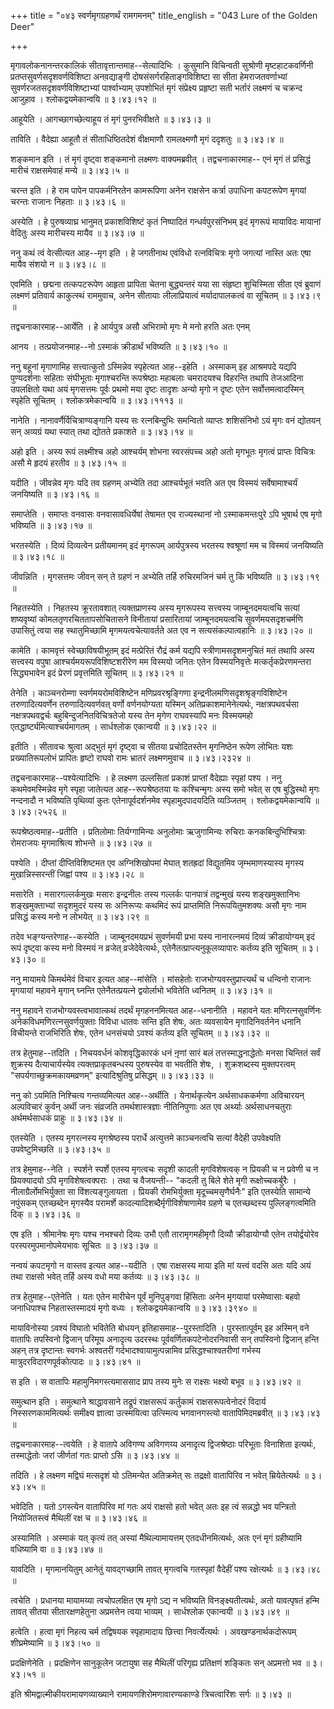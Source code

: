 +++
title = "०४३ स्वर्णमृगग्रहणर्थं रामगमनम्"
title_english = "043 Lure of the Golden Deer"

+++


मृगावलोकनानन्तरकालिकं सीतावृत्तान्तमाह--सेत्यादिभिः । कुसुमानि विचिन्वती
सुश्रोणी मृष्टहाटकवर्णिनी प्रतप्तसुवर्णसदृशवर्णविशिष्टा अनव़द्याङ्गी
दोषसंसर्गरहिताङ्गविशिष्टा सा सीता हेमराजतवर्णाभ्यां
सुवर्णरजतसदृशवर्णविशिष्टाभ्यां पार्श्वाभ्याम् उपशोभितं मृगं संप्रेक्ष्य
प्रहृष्टा सती भर्तारं लक्ष्मणं च चक्रन्द आजुहाव । श्लोकद्वयमेकान्वयि  ॥ 
३।४३।१२  ॥   

  

आहूयेति । आगच्छागच्छेत्याहूय तं मृगं पुनरभिवीक्षते  ॥  ३।४३।३  ॥   

  

ताविति । वैदेह्या आहूतौ तं सीताधिष्ठितदेशं वीक्षमाणौ रामलक्ष्मणौ मृगं
ददृशतुः  ॥  ३।४३।४  ॥   

  

शङ्कमान इति । तं मृगं दृष्ट्वा शङ्कमानो लक्ष्मणः वाक्यमब्रवीत् ।
तद्वचनाकारमाह-- एनं मृगं तं प्रसिद्धं मारीचं राक्षसमेवाहं मन्ये  ॥ 
३।४३।५  ॥   

  

चरन्त इति । हे राम पापेन पापकर्मनिरतेन कामरूपिणा अनेन राक्षसेन कर्त्रा
उपाधिना कपटरूपेण मृगयां चरन्तः राजानः निहताः  ॥  ३।४३।६  ॥   

  

अस्येति । हे पुरुषव्याघ्र भानुमत् प्रकाशविशिष्टं कृतं निष्पादितं
गन्धर्वपुरसंनिभम् इदं मृगरूपं मायाविदः मायानां वेदितुः अस्य मारीचस्य
मायैव  ॥  ३।४३।७  ॥   

  

ननु कथं त्वं वेत्सीत्यत आह--मृग इति । हे जगतीनाथ एवंविधो रत्नविचित्रः
मृगो जगत्यां नास्ति अतः एषा मायैव संशयो न  ॥  ३।४३।८  ॥   

  

एवमिति । छद्मना तत्कपटरूपेण आहृता प्रापिता चेतना बुद्ध्यन्तरं यया सा
संहृष्टा शुचिस्मिता सीता एवं ब्रुवाणं लक्ष्मणं प्रतिवार्य काकुत्स्थं
राममुवाच, अनेन सीतायाः लीलाप्रियात्वं मर्यादापालकत्वं वा सूचितम्  ॥ 
३।४३।९  ॥   

  

तद्वचनाकारमाह--आर्येति । हे आर्यपुत्र असौ अभिरामो मृगः मे मनो हरति अतः
एनम्  

आनय । तत्प्रयोजनमाह--नो ऽस्माकं क्रीडार्थं भविष्यति  ॥  ३।४३।१०  ॥   

  

ननु बहूनां मृगाणामिह सत्त्वात्कुतो ऽस्मिन्नेव स्पृहेत्यत आह--इहेति ।
अस्माकम् इह आश्रमपदे यद्यपि पुण्यदर्शनाः सहिताः संघीभूताः मृगाश्चरन्ति
रूपश्रेष्ठाः महाबलाः चमरादयश्च विहरन्ति तथापि तेजआदिना उपलक्षितो यथा अयं
मृगसत्तमः पूर्वः प्रथमो मया दृष्टः तादृशः अन्यो मृगो न दृष्टः एतेन
सर्वोत्तमत्वादस्मिन् स्पृहेति सूचितम् । श्लोकत्रमेकान्वयि  ॥  ३।४३।१११३
 ॥   

  

नानेति । नानावर्णैर्विचित्राण्यङ्गानि यस्य सः रत्नबिन्दुभिः समन्वितो
व्याप्तः शशिसंनिभो ऽयं मृगः वनं द्योतयन् सन् अव्यग्रं यथा स्यात् तथा
द्योतते प्रकाशते  ॥  ३।४३।१४  ॥   

  

अहो इति । अस्य रूपं लक्ष्मीश्च अहो आश्चर्यम् शोभना स्वरसंपच्च अहो अतो
मृगभूतः मृगत्वं प्राप्तः विचित्रः असौ मे हृदयं हरतीव  ॥  ३।४३।१५  ॥   

  

यदीति । जीवन्नेव मृगः यदि तव ग्रहणम् अभ्येति तदा आश्चर्यभूतं भवति अत एव
विस्मयं सर्वेषामाश्चर्यं जनयिष्यति  ॥  ३।४३।१६  ॥   

  

समाप्तेति । समाप्तः वनवासः वनवासावधिर्येषां तेषामत एव राज्यस्थानां नो
ऽस्माकमन्तःपुरे ऽपि भूषार्थ एष मृगो भविष्यति  ॥  ३।४३।१७  ॥   

  

भरतस्येति । दिव्यं दिव्यत्वेन प्रतीयमानम् इदं मृगरूपम् आर्यपुत्रस्य
भरतस्य श्वश्रूणां मम च विस्मयं जनयिष्यति  ॥  ३।४३।१८  ॥   

  

जीवन्निति । मृगसत्तमः जीवन् सन् ते ग्रहणं न अभ्येति तर्हि रुचिरमजिनं
चर्म तु किं भविष्यति  ॥  ३।४३।१९  ॥   

  

निहतस्येति । निहतस्य क्रूरतावशात् त्यक्तप्राणस्य अस्य मृगरूपस्य
सत्त्वस्य जाम्बूनदमयत्वचि सत्यां शष्यवृष्यां कोमलतृणरचिततापसोचितासने
विनीतायां प्रसारितायां जाम्बूनदमयत्वचि सुवर्णमयसदृशचर्मणि उपासितुं त्वया
सह स्थातुमिच्छामि मृगमयत्वचेत्यावर्तते अत एव न सत्यसंकल्पात्वहानिः  ॥ 
३।४३।२०  ॥   

  

कामेति । कामवृत्तं स्वेच्छाविषयीभूतम् इदं मत्प्रेरितं रौद्रं कर्म यद्यपि
स्त्रीणामसदृशमनुचितं मतं तथापि अस्य सत्त्वस्य वपुषा
आश्चर्यमयरूपविशिष्टशरीरेण मम विस्मयो जनितः एतेन विस्मयनिवृत्तेः
मत्कर्तृकप्रेरणमन्तरा सिद्ध्यभावेन इदं प्रेरणं प्रवृत्तमिति सूचितम्  ॥ 
३।४३।२१  ॥   

  

तेनेति । काञ्चनरोम्णा स्वर्णमयरोमविशिष्टेन मणिप्रवरश्रृङ्गिणा
इन्द्रनीलमणिसदृशश्रृङ्गविशिष्टेन तरुणादित्यवर्णेन तरुणादित्यवर्णवत्
वर्णो वर्णनयोग्यता यस्मिन् अतिप्रकाशमानेनेत्यर्थः, नक्षत्रपथवर्चसा
नक्षत्रपथवद्वर्चः बहुबिन्दुजनितविचित्रतेजो यस्य तेन मृगेण राघवस्यापि मनः
विस्मयमहो एतद्धार्ष्ट्यमित्याश्चर्यमागतम् । सार्धश्लोक एकान्वयी  ॥ 
३।४३।२२  ॥   

  

इतीति । सीतावचः श्रुत्वा अद्भुतं मृगं दृष्ट्वा च सीतया प्रचोदितस्तेन
मृगनिष्ठेन रूपेण लोभितः यशः प्रख्यातिरूपलोभं प्रापितः हृष्टो राघवो रामः
भ्रातरं लक्ष्मणमुवाच  ॥  ३।४३।२३२४  ॥   

  

तद्वचनाकारमाह--पश्येत्यादिभिः । हे लक्ष्मण उल्लसितां प्रकाशं प्राप्तां
वैदेह्याः स्पृहां पश्य । ननु कथमेवमस्मिन्नेव मृगे स्पृहा जातेत्यत
आह--रूपश्रेष्ठतया यः कश्चिन्मृगः अस्य समो भवेत् स एष बुद्धिस्थो मृगः
नन्दनादौ न भविष्यति पृथिव्यां कुतः एतेनापूर्वदर्शनमेव स्पृहामुदपादयदिति
व्यञ्जितम् । श्लोकद्वयमेकान्वयि  ॥  ३।४३।२५२६  ॥   

  

रूपश्रेष्ठत्वमाह--प्रतीति । प्रतिलोमाः तिर्यग्गामिन्यः अनुलोमाः
ऋजुगामिन्यः रुचिराः कनकबिन्दुभिश्चित्राः रोमराजयः मृगमाश्रित्य शोभन्ते
 ॥  ३।४३।२७  ॥   

  

पश्येति । दीप्तां दीप्तिविशिष्टमत एव अग्निशिखोपमां मेघात् शतह्रदां
विद्युतमिव जृम्भमाणस्यास्य मृगस्य मुखान्निस्सरन्तीं जिह्वां पश्य  ॥ 
३।४३।२८  ॥   

  

मसारेति । मसारगल्लर्कमुखः मसारः इन्द्रनीलः तस्य गल्लर्कः पानपात्रं
तद्वन्मुखं यस्य शङ्खमुक्तानिभः शङ्खमुक्ताभ्यां सदृशमुदरं यस्य सः
अनिरूप्यः कथमिदं रूपं प्राप्तमिति निरूपयितुमशक्यः असौ मृगः नाम प्रसिद्धं
कस्य मनो न लोभयेत्  ॥  ३।४३।२९  ॥   

  

तदेव भङ्ग्यन्तरेणाह--कस्येति । जाम्बूनदमयप्रभं सुवर्णमयी प्रभा यस्य
नानारत्नमयं दिव्यं क्रीडायोग्यम् इदं रूपं दृष्ट्वा कस्य मनो विस्मयं न
व्रजेत् व्रजेदेवेत्यर्थः, एतेनैतत्प्राप्त्यनुकूलव्यापारः कर्तव्य इति
सूचितम्  ॥  ३।४३।३०  ॥   

  

ननु मायामये किमर्थमेवं विचार इत्यत आह--मांसेति । मांसहेतोः
राजभोग्यवस्तुप्राप्त्यर्थं च धन्विनो राजानः मृगयायां महावने मृगान्
घ्नन्ति एतेनैतत्प्रयत्ने द्वयोर्लाभो भवितेति ध्वनितम्  ॥  ३।४३।३१  ॥   

  

ननु महावने राजभोग्यवस्त्वभावात्कथं तदर्थं मृगहननमित्यत आह--धनानीति ।
महावने यतः मणिरत्नसुवर्णिनः अनेकविधमणिरत्नसुवर्णयुक्ताः विविधा धातवः
सन्ति इति शेषः, अतः व्यवसायेन मृगादिनिवर्तनेन धनानि विचीयन्ते राजभिरिति
शेषः, एतेन धनसंचयो ऽवश्यं कर्तव्य इति सूचितम्  ॥  ३।४३।३२  ॥   

  

तत्र हेतुमाह--तदिति । निचयवर्धनं कोशवृद्धिकारकं धनं नृ़णां सारं बलं
तत्तस्माद्धनाद्धेतोः मनसा चिन्तितं सर्वं शुक्रस्य दैत्याचार्यस्येव
त्यक्तप्राकृतबन्धस्य पुरुषस्येव वा भवतीति शेषः, । शुक्रशब्दस्य
मुक्तपरत्वम् "सपर्यगाच्छुक्रमकायमव्रणम्" इत्यादिश्रुतिषु प्रसिद्धम्  ॥ 
३।४३।३३  ॥   

  

ननु को ऽयमिति निश्चित्य गन्तव्यमित्यत आह--अर्थीति । येनार्थकृत्येन
अर्थसाधककर्मणा अविचारयन् अल्पविचारं कुर्वन् अर्थी जनः संव्रजति
तमर्थशास्त्रज्ञाः नीतिनिपुणाः अत एव अर्थ्याः अर्थसाधनचतुराः
अर्थमर्थसाधकं प्राहुः  ॥  ३।४३।३४  ॥   

  

एतस्येति । एतस्य मृगरत्नस्य मृगश्रेष्ठस्य परार्धे अत्युत्तमे काञ्चनत्वचि
सत्यां वैदेही उपवेक्ष्यति उपवेष्टुमिच्छति  ॥  ३।४३।३५  ॥   

  

तत्र हेमुमाह--नेति । स्पर्शने स्पर्शे एतस्य मृगत्वचः सदृशी कादली
मृगविशेषत्वक् न प्रियकी च न प्रवेणी च न प्रियक्यादयो ऽपि
मृगविशेषत्वक्पराः । तथा च वैजयन्ती-- "कदली तु बिले शेते मृगी
रूक्षोच्चकर्बुरैः । नीलाग्रैर्लोमभिर्युक्ता सा विंशत्यङ्गुलायता ।
प्रियकी रोमभिर्युक्ता मृदूच्चमसृणैर्घनैः" इति एतस्येति सामान्ये नपुंसकम्
एतच्छब्देन मृगस्यैव परामर्शे कादल्यादिशब्दैर्मृगीविशेषाणामेव ग्रहणे च
एतच्छब्दस्य पुल्लिङ्गत्वमिति दिक्  ॥  ३।४३।३६  ॥   

  

एष इति । श्रीमानेषः मृगः यश्च नभश्चरो दिव्यः उभौ एतौ तारामृगमहीमृगौ
दिव्यौ क्रीडायोग्यौ एतेन तयोर्द्वयोरेव परस्परमुपमानोपमेयभावः सूचितः  ॥ 
३।४३।३७  ॥   

  

नन्वयं कपटमृगो न वास्तव इत्यत आह--यदीति । एषा राक्षसस्य माया इति मां
यत्त्वं वदसि अतः यदि अयं तथा राक्षसो भवेत् तर्हि अस्य वधो मया कर्तव्यः
 ॥  ३।४३।३८  ॥   

  

तत्र हेतुमाह--एतेनेति । यतः एतेन मारीचेन पूर्वं मुनिपुङ्गवा हिंसिताः
अनेन मृगयायां परमेष्वासाः बहवो जनाधिपाश्च निहतास्तस्मादयं मृगो वध्यः ।
श्लोकद्वयमेकान्वयि  ॥  ३।४३।३९४०  ॥   

  

मायाविनोस्या ऽवश्यं विघातो भवितेति बोधयन् इतिहासमाह--पुरस्तादिति ।
पुरस्तात्पूर्वम् इह अस्मिन् वने वातापिः तपस्विनो द्विजान् परिमूय
अनादृत्य उदरस्थः पूर्ववर्णितकपटेनोदरनिवासी सन् तपस्विनो द्विजान् हन्ति
अहन् तत्र दृष्टान्तः स्वगर्भः अश्वतरीं गर्दभादश्वायामुत्पन्नामिव
प्रसिद्धश्चाश्वतरीणां गर्भस्य मात्रुदरविदारणपूर्वकोत्पादः  ॥  ३।४३।४१
 ॥   

  

स इति । स वातापिः महामुनिमगस्त्यमाससाद प्राप तस्य मुनेः स राक्ष्सः
भक्ष्यो बभूव  ॥  ३।४३।४२  ॥   

  

समुत्थान इति । समुत्थाने श्राद्धावसाने तद्रूपं राक्षसरूपं कर्तुकामं
राक्षसरूपत्वेनोदरं विदार्य निस्सरणकाममित्यर्थः समीक्ष्य ज्ञात्वा
उत्स्मयित्वा उत्स्मित्य भगवानगस्त्यो वातापिमिदमब्रवीत्  ॥  ३।४३।४३  ॥   

  

तद्वचनाकारमाह--त्वयेति । हे वातापे अविगण्य अविगणय्य अनादृत्य
द्विजश्रेष्ठाः परिभूताः विनाशिता इत्यर्थः, तस्माद्धेतोः जरां जीर्णतां
गतः प्राप्तो ऽसि  ॥  ३।४३।४४  ॥   

  

तदिति । हे लक्ष्मण मद्विघं मत्सदृशं यो ऽतिमन्येत अतिक्रमेत् सः तद्रक्षो
वातापिरिव न भवेत् म्रियेतेत्यर्थः  ॥  ३।४३।४५  ॥   

  

भवेदिति । यतो ऽगस्त्येन वातापिरिव मां गतः अयं राक्षसो हतो भवेत् अतः इह
त्वं सन्नद्धो भव यन्त्रितो नियोजितस्त्वं मैथिलीं रक्ष च  ॥  ३।४३।४६  ॥   

  

अस्यामिति । अस्माकं यत् कृत्यं तत् अस्यां मैथिल्यामायत्तम्
एतदधीनमित्यर्थः, अतः एनं मृगं ग्रहीष्यामि वधिष्यामि वा  ॥  ३।४३।४७  ॥   

  

यावदिति । मृगमानयितुम् आनेतुं यावद्गच्छामि तावत् मृगत्वचि गतस्पृहां
वैदेहीं पश्य रक्षेत्यर्थः  ॥  ३।४३।४८  ॥   

  

त्वचेति । प्रधानया मायामय्या त्वचोपलक्षित एष मृगो ऽद्य न भविष्यति
विनङ्क्ष्यतीत्यर्थः, अतो यावत्पृषतं हन्मि तावत् सीतया सीतारक्षणहेतुना
अप्रमत्तेन त्वया भाव्यम् । सार्धश्लोक एकान्वयी  ॥  ३।४३।४९  ॥   

  

हत्वेति । हत्वा मृगं निहत्य चर्म तद्विषयक स्पृहामादाय छित्त्वा
निवर्त्येत्यर्थः । अवखण्डनार्थकदोरूपम् शीघ्रमेष्यामि  ॥  ३।४३।५०  ॥   

  

प्रदक्षिणेनेति । प्रदक्षिणेन सानुकूलेन जटायुषा सह मैथिलीं परिगृह्य
प्रतिक्षणं शङ्कितः सन् अप्रमत्तो भव  ॥  ३।४३।५१  ॥   

  

इति श्रीमद्वाल्मीकीयरामायणव्याख्याने रामायणशिरोमणावारण्यकाण्डे
त्रिचत्वारिंशः सर्गः  ॥  ३।४३  ॥   

  


